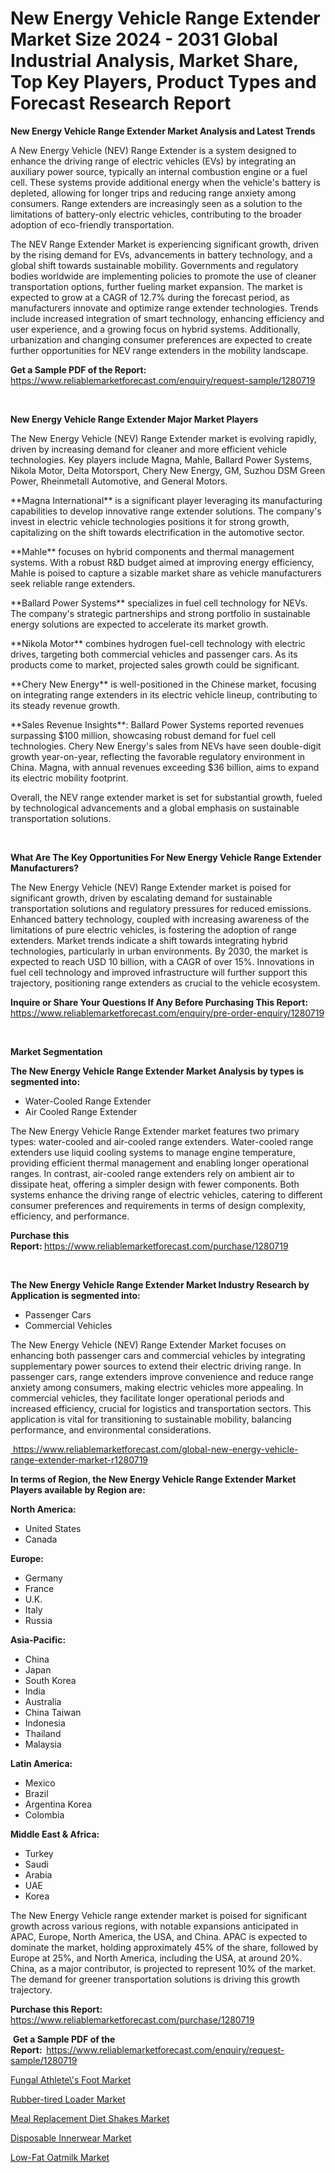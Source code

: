 <p><h1>New Energy Vehicle Range Extender Market Size 2024 - 2031 Global Industrial Analysis, Market Share, Top Key Players, Product Types and Forecast Research Report</h1></p><p><strong>New Energy Vehicle Range Extender Market Analysis and Latest Trends</strong></p>
<p><p>A New Energy Vehicle (NEV) Range Extender is a system designed to enhance the driving range of electric vehicles (EVs) by integrating an auxiliary power source, typically an internal combustion engine or a fuel cell. These systems provide additional energy when the vehicle's battery is depleted, allowing for longer trips and reducing range anxiety among consumers. Range extenders are increasingly seen as a solution to the limitations of battery-only electric vehicles, contributing to the broader adoption of eco-friendly transportation.</p><p>The NEV Range Extender Market is experiencing significant growth, driven by the rising demand for EVs, advancements in battery technology, and a global shift towards sustainable mobility. Governments and regulatory bodies worldwide are implementing policies to promote the use of cleaner transportation options, further fueling market expansion. The market is expected to grow at a CAGR of 12.7% during the forecast period, as manufacturers innovate and optimize range extender technologies. Trends include increased integration of smart technology, enhancing efficiency and user experience, and a growing focus on hybrid systems. Additionally, urbanization and changing consumer preferences are expected to create further opportunities for NEV range extenders in the mobility landscape.</p></p>
<p><strong>Get a Sample PDF of the Report:&nbsp;</strong> <a href="https://www.reliablemarketforecast.com/enquiry/request-sample/1280719?utm_campaign=1601&utm_medium=2&utm_source=Github&utm_content=ia&utm_term=12102024&utm_id=new-energy-vehicle-range-extender">https://www.reliablemarketforecast.com/enquiry/request-sample/1280719</a></p>
<p>&nbsp;</p>
<p><strong>New Energy Vehicle Range Extender Major Market Players</strong></p>
<p><p>The New Energy Vehicle (NEV) Range Extender market is evolving rapidly, driven by increasing demand for cleaner and more efficient vehicle technologies. Key players include Magna, Mahle, Ballard Power Systems, Nikola Motor, Delta Motorsport, Chery New Energy, GM, Suzhou DSM Green Power, Rheinmetall Automotive, and General Motors.</p><p>**Magna International** is a significant player leveraging its manufacturing capabilities to develop innovative range extender solutions. The company's invest in electric vehicle technologies positions it for strong growth, capitalizing on the shift towards electrification in the automotive sector.</p><p>**Mahle** focuses on hybrid components and thermal management systems. With a robust R&D budget aimed at improving energy efficiency, Mahle is poised to capture a sizable market share as vehicle manufacturers seek reliable range extenders.</p><p>**Ballard Power Systems** specializes in fuel cell technology for NEVs. The company's strategic partnerships and strong portfolio in sustainable energy solutions are expected to accelerate its market growth.</p><p>**Nikola Motor** combines hydrogen fuel-cell technology with electric drives, targeting both commercial vehicles and passenger cars. As its products come to market, projected sales growth could be significant.</p><p>**Chery New Energy** is well-positioned in the Chinese market, focusing on integrating range extenders in its electric vehicle lineup, contributing to its steady revenue growth.</p><p>**Sales Revenue Insights**: Ballard Power Systems reported revenues surpassing $100 million, showcasing robust demand for fuel cell technologies. Chery New Energy's sales from NEVs have seen double-digit growth year-on-year, reflecting the favorable regulatory environment in China. Magna, with annual revenues exceeding $36 billion, aims to expand its electric mobility footprint.</p><p>Overall, the NEV range extender market is set for substantial growth, fueled by technological advancements and a global emphasis on sustainable transportation solutions.</p></p>
<p>&nbsp;</p>
<p><strong>What Are The Key Opportunities For New Energy Vehicle Range Extender Manufacturers?</strong></p>
<p><p>The New Energy Vehicle (NEV) Range Extender market is poised for significant growth, driven by escalating demand for sustainable transportation solutions and regulatory pressures for reduced emissions. Enhanced battery technology, coupled with increasing awareness of the limitations of pure electric vehicles, is fostering the adoption of range extenders. Market trends indicate a shift towards integrating hybrid technologies, particularly in urban environments. By 2030, the market is expected to reach USD 10 billion, with a CAGR of over 15%. Innovations in fuel cell technology and improved infrastructure will further support this trajectory, positioning range extenders as crucial to the vehicle ecosystem.</p></p>
<p><strong>Inquire or Share Your Questions If Any Before Purchasing This Report:</strong> <a href="https://www.reliablemarketforecast.com/enquiry/pre-order-enquiry/1280719?utm_campaign=1601&utm_medium=2&utm_source=Github&utm_content=ia&utm_term=12102024&utm_id=new-energy-vehicle-range-extender">https://www.reliablemarketforecast.com/enquiry/pre-order-enquiry/1280719</a></p>
<p>&nbsp;</p>
<p><strong>Market Segmentation</strong></p>
<p><strong>The New Energy Vehicle Range Extender Market Analysis by types is segmented into:</strong></p>
<p><ul><li>Water-Cooled Range Extender</li><li>Air Cooled Range Extender</li></ul></p>
<p><p>The New Energy Vehicle Range Extender market features two primary types: water-cooled and air-cooled range extenders. Water-cooled range extenders use liquid cooling systems to manage engine temperature, providing efficient thermal management and enabling longer operational ranges. In contrast, air-cooled range extenders rely on ambient air to dissipate heat, offering a simpler design with fewer components. Both systems enhance the driving range of electric vehicles, catering to different consumer preferences and requirements in terms of design complexity, efficiency, and performance.</p></p>
<p><strong>Purchase this Report:&nbsp;</strong><a href="https://www.reliablemarketforecast.com/purchase/1280719?utm_campaign=1601&utm_medium=2&utm_source=Github&utm_content=ia&utm_term=12102024&utm_id=new-energy-vehicle-range-extender">https://www.reliablemarketforecast.com/purchase/1280719</a></p>
<p>&nbsp;</p>
<p><strong>The New Energy Vehicle Range Extender Market Industry Research by Application is segmented into:</strong></p>
<p><ul><li>Passenger Cars</li><li>Commercial Vehicles</li></ul></p>
<p><p>The New Energy Vehicle (NEV) Range Extender Market focuses on enhancing both passenger cars and commercial vehicles by integrating supplementary power sources to extend their electric driving range. In passenger cars, range extenders improve convenience and reduce range anxiety among consumers, making electric vehicles more appealing. In commercial vehicles, they facilitate longer operational periods and increased efficiency, crucial for logistics and transportation sectors. This application is vital for transitioning to sustainable mobility, balancing performance, and environmental considerations.</p></p>
<p><a href="https://www.reliablemarketforecast.com/global-new-energy-vehicle-range-extender-market-r1280719?utm_campaign=1601&utm_medium=2&utm_source=Github&utm_content=ia&utm_term=12102024&utm_id=new-energy-vehicle-range-extender">&nbsp;https://www.reliablemarketforecast.com/global-new-energy-vehicle-range-extender-market-r1280719</a></p>
<p><strong>In terms of Region, the New Energy Vehicle Range Extender Market Players available by Region are:</strong></p>
<p>
    <p> <strong> North America: </strong>
        <ul>
            <li>United States</li>
            <li>Canada</li>
        </ul>
        </p> 
    <p> <strong> Europe: </strong>
        <ul>
            <li>Germany</li>
            <li>France</li>
            <li>U.K.</li>
            <li>Italy</li>
            <li>Russia</li>
        </ul>
        </p> 
    <p> <strong> Asia-Pacific: </strong>
        <ul>
            <li>China</li>
            <li>Japan</li>
            <li>South Korea</li>
            <li>India</li>
            <li>Australia</li>
            <li>China Taiwan</li>
            <li>Indonesia</li>
            <li>Thailand</li>
            <li>Malaysia</li>
        </ul>
        </p> 
    <p> <strong> Latin America: </strong>
        <ul>
            <li>Mexico</li>
            <li>Brazil</li>
            <li>Argentina Korea</li>
            <li>Colombia</li>
        </ul>
        </p> 
    <p> <strong> Middle East & Africa: </strong>
        <ul>
            <li>Turkey</li>
            <li>Saudi</li>
            <li>Arabia</li>
            <li>UAE</li>
            <li>Korea</li>
        </ul>
    </p>
    </p>
<p><p>The New Energy Vehicle range extender market is poised for significant growth across various regions, with notable expansions anticipated in APAC, Europe, North America, the USA, and China. APAC is expected to dominate the market, holding approximately 45% of the share, followed by Europe at 25%, and North America, including the USA, at around 20%. China, as a major contributor, is projected to represent 10% of the market. The demand for greener transportation solutions is driving this growth trajectory.</p></p>
<p><strong>Purchase this Report: </strong><a href="https://www.reliablemarketforecast.com/purchase/1280719?utm_campaign=1601&utm_medium=2&utm_source=Github&utm_content=ia&utm_term=12102024&utm_id=new-energy-vehicle-range-extender">https://www.reliablemarketforecast.com/purchase/1280719</a></p>
<p>&nbsp;<strong>Get a Sample PDF of the Report:&nbsp;&nbsp;</strong><a href="https://www.reliablemarketforecast.com/enquiry/request-sample/1280719?utm_campaign=1601&utm_medium=2&utm_source=Github&utm_content=ia&utm_term=12102024&utm_id=new-energy-vehicle-range-extender">https://www.reliablemarketforecast.com/enquiry/request-sample/1280719</a></p>
<p><strong></strong></p>
<p><p><a href="https://github.com/dorp4brim/Market-Research-Report-List-1/blob/main/fungal-athletes-foot-market.md?utm_campaign=1601&utm_medium=2&utm_source=Github&utm_content=ia&utm_term=12102024&utm_id=new-energy-vehicle-range-extender">Fungal Athlete\'s Foot Market</a></p><p><a href="https://www.linkedin.com/pulse/market-forecasting-change-global-rubber-tired-loader-dynamics-xdkse?utm_campaign=1601&utm_medium=2&utm_source=Github&utm_content=ia&utm_term=12102024&utm_id=new-energy-vehicle-range-extender">Rubber-tired Loader Market</a></p><p><a href="https://github.com/YashRP12/Market-Research-Report-List-6/blob/main/meal-replacement-diet-shakes-market.md?utm_campaign=1601&utm_medium=2&utm_source=Github&utm_content=ia&utm_term=12102024&utm_id=new-energy-vehicle-range-extender">Meal Replacement Diet Shakes Market</a></p><p><a href="https://www.linkedin.com/pulse/global-perspectives-disposable-innerwear-market-trends-v18se?utm_campaign=1601&utm_medium=2&utm_source=Github&utm_content=ia&utm_term=12102024&utm_id=new-energy-vehicle-range-extender">Disposable Innerwear Market</a></p><p><a href="https://www.linkedin.com/pulse/global-low-fat-oatmilk-industry-analysis-share-growth-trends-forecast-2ypie?utm_campaign=1601&utm_medium=2&utm_source=Github&utm_content=ia&utm_term=12102024&utm_id=new-energy-vehicle-range-extender">Low-Fat Oatmilk Market</a></p></p>